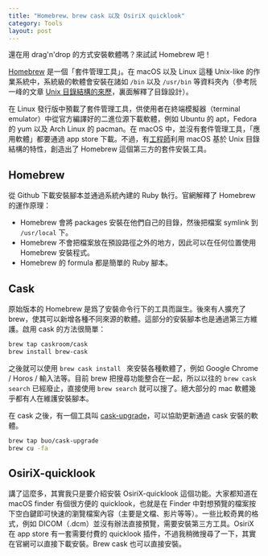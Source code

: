```yaml
---
title: "Homebrew、brew cask 以及 OsiriX quicklook"
category: Tools
layout: post
---
```


還在用 drag'n'drop 的方式安裝軟體嗎？來試試 Homebrew 吧！

[Homebrew](https://brew.sh/index_zh-tw) 是一個「套件管理工具」。在 macOS 以及 Linux 這種 Unix-like 的作業系統中，系統級的軟體會安裝在諸如 `/bin` 以及 `/usr/bin` 等資料夾內（參考阮一峰的文章 [Unix 目錄結構的來歷](https://www.ruanyifeng.com/blog/2012/02/a_history_of_unix_directory_structure.html)，裏面解釋了目錄設計）。

在 Linux 發行版中預載了套件管理工具，供使用者在終端模擬器（terminal emulator）中從官方編譯好的二進位源下載軟體，例如 Ubuntu 的 apt，Fedora 的 yum 以及 Arch Linux 的 pacman。在 macOS 中，並沒有套件管理工具，「應用軟體」都要通過 app store 下載。不過，有[工程師](https://www.techbang.com/posts/24183)利用 macOS 基於 Unix 目錄結構的特性，創造出了 Homebrew 這個第三方的套件安裝工具。

## Homebrew

從 Github 下載安裝腳本並通過系統內建的 Ruby 執行。官網解釋了 Homebrew 的運作原理：

- Homebrew 會將 packages 安裝在他們自己的目錄，然後把檔案 symlink 到 `/usr/local` 下。
- Homebrew 不會把檔案放在預設路徑之外的地方，因此可以在任何位置使用 Homebrew 安裝程式。
- Homebrew 的 formula 都是簡單的 Ruby 腳本。

## Cask

原始版本的 Homebrew 是爲了安裝命令行下的工具而誕生。後來有人擴充了 brew，使其可以新增各種不同來源的軟體。這部分的安裝腳本也是通過第三方維護。啟用 cask 的方法很簡單：

```bash
brew tap caskroom/cask
brew install brew-cask
```

之後就可以使用 `brew cask install ` 來安裝各種軟體了，例如 Google Chrome / Horos / 輸入法等。目前 brew 把搜尋功能整合在一起，所以以往的 `brew cask search` 已經廢止，直接使用 `brew search` 就可以搜了。絕大部分的 mac 軟體幾乎都有人在維護安裝腳本。

在 cask 之後，有一個工具叫 [cask-upgrade](https://github.com/buo/homebrew-cask-upgrade)，可以協助更新通過 cask 安裝的軟體。

```bash
brew tap buo/cask-upgrade
brew cu -fa
```

## OsiriX-quicklook

講了這麼多，其實我只是要介紹安裝 OsiriX-quicklook 這個功能。大家都知道在 macOS finder 有個很方便的 quicklook，也就是在 Finder 中對想預覽的檔案按下空白鍵即可快速的瀏覽檔案內容（主要是文檔、影片等等）。一些比較奇異的格式，例如 DICOM（.dcm）並沒有辦法直接預覽，需要安裝第三方工具。OsiriX 在 app store 有一套需要付費的 quicklook 插件，不過我稍微搜尋了一下，其實在官網可以直接下載安裝。Brew cask 也可以直接安裝。
